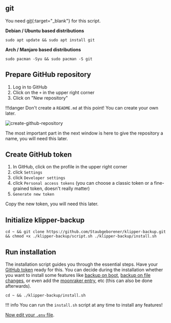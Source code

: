 ## git
You need [git](https://git-scm.com/download/linux){:target="_blank"} for this script.

**Debian / Ubuntu based distributions**
```shell
sudo apt update && sudo apt install git
```

**Arch / Manjaro based distributions**
```shell
sudo pacman -Syu && sudo pacman -S git
```

## Prepare GitHub repository
1. Log in to GitHub
2. Click on the `+` in the upper right corner
3. Click on "New repository"

!!!danger 
    Don't create a `README.md` at this point! You can create your own later.

![create-github-repository](https://i.imgur.com/pMKBQWt.png)

The most important part in the next window is here to give the repository a name, you will need this later.

## Create GitHub token
1. In GitHub, click on the profile in the upper right corner
2. click `Settings`
3. click `Developer settings`
4. click `Personal access tokens` (you can choose a classic token or a fine-grained token, doesn't really matter)
5. `Generate new token`

Copy the new token, you will need this later.

## Initialize klipper-backup
```shell
cd ~ && git clone https://github.com/Staubgeborener/klipper-backup.git && chmod +x ./klipper-backup/script.sh ./klipper-backup/install.sh
```

## Run installation
The installation script guides you through the essential steps. Have your [GitHub token](installation.md#create-github-token) ready for this. You can decide during the installation whether you want to install some features like [backup on boot](automation.md#backup-on-boot), [backup on file changes](automation.md#backup-on-file-changes), or even add the [moonraker entry](updating.md#moonraker-update-manager), etc (this can also be done afterwards).
```shell
cd ~ && ./klipper-backup/install.sh
```

!!! info
    You can run the `install.sh` script at any time to install any features!

[Now edit your `.env` file](configuration.md).